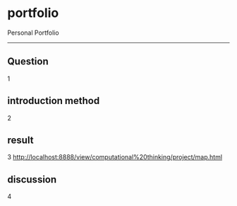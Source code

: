 # portfolio
Personal Portfolio
<hr>


## Question
1
## introduction method
2
## result
3 [http://localhost:8888/view/computational%20thinking/project/map.html](http://localhost:8888/view/computational%20thinking/project/map.html)
## discussion
4
